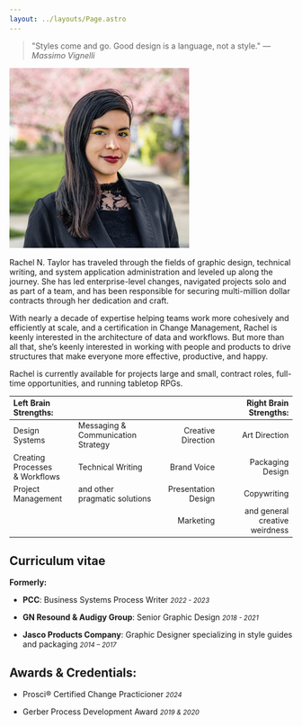 ```yaml
---
layout: ../layouts/Page.astro
---
```


<div class="split"><div>

> "Styles come and go. Good design is a language, not a style." <cite> — Massimo Vignelli </cite>

</div><div style="max-width: 320px; aspect-ratio: 1/1;">

![](../assets/Headshot-RT_2020.jpg)

</div></div>

Rachel N. Taylor has traveled through the fields of graphic design, technical writing, and system application administration and leveled up along the journey. She has led enterprise-level changes, navigated projects solo and as part of a team, and has been responsible for securing multi-million dollar contracts through her dedication and craft.

With nearly a decade of expertise helping teams work more cohesively and efficiently at scale, and a certification in Change Management, Rachel is keenly interested in the architecture of data and workflows. But more than all that, she’s keenly interested in working with people and products to drive structures that make everyone more effective, productive, and happy.

Rachel is currently available for projects large and small, contract roles, full-time opportunities, and running tabletop RPGs.

| Left Brain<br/>Strengths: | | | Right Brain<br/>Strengths: |
|:--|:--|--:|--:|
| Design Systems | Messaging & Communication<br/>Strategy | Creative Direction | Art Direction |
| Creating Processes<br/>& Workflows | Technical Writing | Brand Voice | Packaging Design |
| Project Management | and other pragmatic solutions | Presentation Design | Copywriting |
| | | Marketing | and general creative weirdness |

## Curriculum vitae

**Formerly:**

- **PCC**: Business Systems Process Writer
  <small>_2022 - 2023_</small>

- **GN Resound & Audigy Group**: Senior Graphic Design
  <small>_2018 - 2021_</small>

- **Jasco Products Company**: Graphic Designer specializing in style guides and packaging
  <small>_2014 – 2017_</small>

## Awards & Credentials:

- Prosci® Certified Change Practicioner
  <small>_2024_</small>

- Gerber Process Development Award
  <small>_2019 & 2020_</small>

